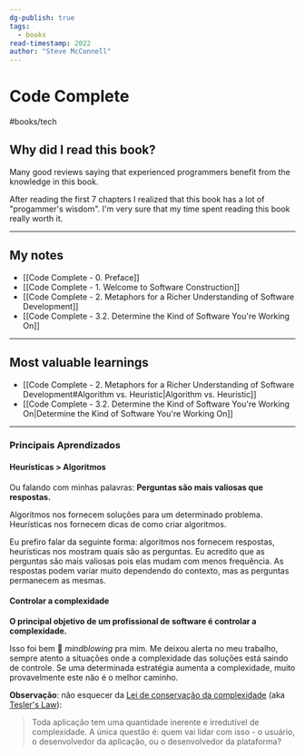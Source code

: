 ```yaml
---
dg-publish: true
tags:
  - books
read-timestamp: 2022
author: "Steve McConnell"
---
```


# Code Complete

#books/tech 

## Why did I read this book?

Many good reviews saying that experienced programmers benefit from the knowledge in this book.

After reading the first 7 chapters I realized that this book has a lot of "progammer's wisdom". I'm very sure that my time spent reading this book really worth it.

---

## My notes

- [[Code Complete - 0. Preface]]
- [[Code Complete - 1. Welcome to Software Construction]]
- [[Code Complete - 2. Metaphors for a Richer Understanding of Software Development]]
- [[Code Complete - 3.2. Determine the Kind of Software You're Working On]]


---


## Most valuable learnings

- [[Code Complete - 2. Metaphors for a Richer Understanding of Software Development#Algorithm vs. Heuristic|Algorithm vs. Heuristic]]
- [[Code Complete - 3.2. Determine the Kind of Software You're Working On|Determine the Kind of Software You're Working On]]


---

### Principais Aprendizados

#### Heurísticas > Algoritmos

Ou falando com minhas palavras: **Perguntas são mais valiosas que respostas.**

Algoritmos nos fornecem soluções para um determinado problema. Heurísticas nos fornecem dicas de como criar algoritmos.

Eu prefiro falar da seguinte forma: algoritmos nos fornecem respostas, heurísticas nos mostram quais são as perguntas. Eu acredito que as perguntas são mais valiosas pois elas mudam com menos frequência. As respostas podem variar muito dependendo do contexto, mas as perguntas permanecem as mesmas.

#### Controlar a complexidade

**O principal objetivo de um profissional de software é controlar a complexidade.**

Isso foi bem 🤯 *mindblowing* pra mim. Me deixou alerta no meu trabalho, sempre atento a situações onde a complexidade das soluções está saindo de controle. Se uma determinada estratégia aumenta a complexidade, muito provavelmente este não é o melhor caminho.

**Observação**: não esquecer da [Lei de conservação da complexidade](https://en.wikipedia.org/wiki/Law_of_conservation_of_complexity) (aka [Tesler's Law](https://www.uxtoast.com/ux-laws/teslers-law)):

> Toda aplicação tem uma quantidade inerente e irredutível de complexidade. A única questão é: quem vai lidar com isso - o usuário, o desenvolvedor da aplicação, ou o desenvolvedor da plataforma?


